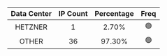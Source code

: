 | Data Center | IP Count | Percentage | Freq |
|:------------:|:--------:|:-----------:|:-----:|
| HETZNER | 1 | 2.70% | 🟢 |
| OTHER | 36 | 97.30% | 🟢 |